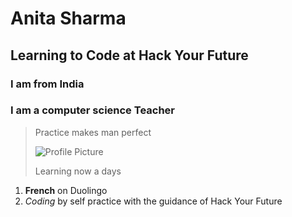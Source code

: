 # Anita Sharma

## Learning to Code at Hack Your Future

### I am from India

### I am a computer science Teacher

> Practice makes man perfect
>
> ![Profile Picture](https://avatars.githubusercontent.com/u/103582907?v=4)
>
> Learning now a days

1. **French** on Duolingo
2. _Coding_ by self practice with the guidance of Hack Your Future
